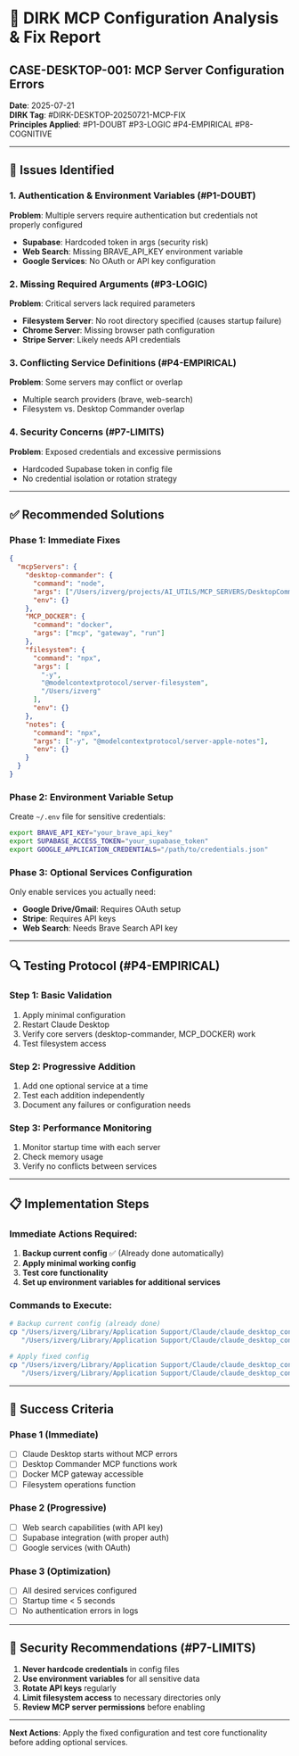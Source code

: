 # 🔧 DIRK MCP Configuration Analysis & Fix Report

## **CASE-DESKTOP-001: MCP Server Configuration Errors**

**Date**: 2025-07-21  
**DIRK Tag**: #DIRK-DESKTOP-20250721-MCP-FIX  
**Principles Applied**: #P1-DOUBT #P3-LOGIC #P4-EMPIRICAL #P8-COGNITIVE

---

## 🚨 **Issues Identified**

### **1. Authentication & Environment Variables (#P1-DOUBT)**
**Problem**: Multiple servers require authentication but credentials not properly configured
- **Supabase**: Hardcoded token in args (security risk)
- **Web Search**: Missing BRAVE_API_KEY environment variable
- **Google Services**: No OAuth or API key configuration

### **2. Missing Required Arguments (#P3-LOGIC)**
**Problem**: Critical servers lack required parameters
- **Filesystem Server**: No root directory specified (causes startup failure)
- **Chrome Server**: Missing browser path configuration
- **Stripe Server**: Likely needs API credentials

### **3. Conflicting Service Definitions (#P4-EMPIRICAL)**
**Problem**: Some servers may conflict or overlap
- Multiple search providers (brave, web-search) 
- Filesystem vs. Desktop Commander overlap

### **4. Security Concerns (#P7-LIMITS)**
**Problem**: Exposed credentials and excessive permissions
- Hardcoded Supabase token in config file
- No credential isolation or rotation strategy

---

## ✅ **Recommended Solutions**

### **Phase 1: Immediate Fixes**
```json
{
  "mcpServers": {
    "desktop-commander": {
      "command": "node",
      "args": ["/Users/izverg/projects/AI_UTILS/MCP_SERVERS/DesktopCommanderMCP/dist/index.js"],
      "env": {}
    },
    "MCP_DOCKER": {
      "command": "docker",
      "args": ["mcp", "gateway", "run"]
    },
    "filesystem": {
      "command": "npx",
      "args": [
        "-y", 
        "@modelcontextprotocol/server-filesystem",
        "/Users/izverg"
      ],
      "env": {}
    },
    "notes": {
      "command": "npx",
      "args": ["-y", "@modelcontextprotocol/server-apple-notes"],
      "env": {}
    }
  }
}
```

### **Phase 2: Environment Variable Setup**
Create `~/.env` file for sensitive credentials:
```bash
export BRAVE_API_KEY="your_brave_api_key"
export SUPABASE_ACCESS_TOKEN="your_supabase_token"
export GOOGLE_APPLICATION_CREDENTIALS="/path/to/credentials.json"
```

### **Phase 3: Optional Services Configuration**
Only enable services you actually need:
- **Google Drive/Gmail**: Requires OAuth setup
- **Stripe**: Requires API keys
- **Web Search**: Needs Brave Search API key

---

## 🔍 **Testing Protocol (#P4-EMPIRICAL)**

### **Step 1: Basic Validation**
1. Apply minimal configuration
2. Restart Claude Desktop
3. Verify core servers (desktop-commander, MCP_DOCKER) work
4. Test filesystem access

### **Step 2: Progressive Addition**
1. Add one optional service at a time
2. Test each addition independently
3. Document any failures or configuration needs

### **Step 3: Performance Monitoring**
1. Monitor startup time with each server
2. Check memory usage
3. Verify no conflicts between services

---

## 📋 **Implementation Steps**

### **Immediate Actions Required:**
1. **Backup current config** ✅ (Already done automatically)
2. **Apply minimal working config**
3. **Test core functionality**
4. **Set up environment variables for additional services**

### **Commands to Execute:**
```bash
# Backup current config (already done)
cp "/Users/izverg/Library/Application Support/Claude/claude_desktop_config.json" \
   "/Users/izverg/Library/Application Support/Claude/claude_desktop_config.json.backup.$(date +%Y%m%d_%H%M%S)"

# Apply fixed config
cp "/Users/izverg/Library/Application Support/Claude/claude_desktop_config_fixed.json" \
   "/Users/izverg/Library/Application Support/Claude/claude_desktop_config.json"
```

---

## 🎯 **Success Criteria**

### **Phase 1 (Immediate)**
- [ ] Claude Desktop starts without MCP errors
- [ ] Desktop Commander MCP functions work
- [ ] Docker MCP gateway accessible
- [ ] Filesystem operations function

### **Phase 2 (Progressive)**
- [ ] Web search capabilities (with API key)
- [ ] Supabase integration (with proper auth)
- [ ] Google services (with OAuth)

### **Phase 3 (Optimization)**
- [ ] All desired services configured
- [ ] Startup time < 5 seconds
- [ ] No authentication errors in logs

---

## 🔐 **Security Recommendations (#P7-LIMITS)**

1. **Never hardcode credentials** in config files
2. **Use environment variables** for all sensitive data
3. **Rotate API keys** regularly
4. **Limit filesystem access** to necessary directories only
5. **Review MCP server permissions** before enabling

---

**Next Actions**: Apply the fixed configuration and test core functionality before adding optional services.
